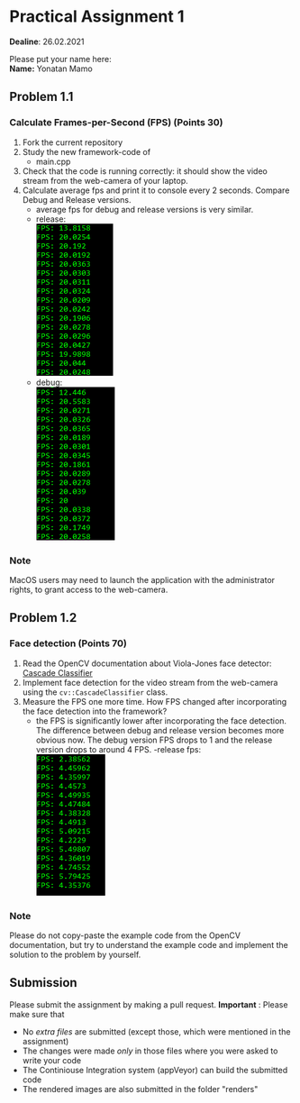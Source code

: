 # Practical Assignment 1
**Dealine**: 26.02.2021

Please put your name here:  
**Name:** Yonatan Mamo
## Problem 1.1
### Calculate Frames-per-Second (FPS) (Points 30)
1. Fork the current repository
2. Study the new framework-code of 
    - main.cpp
3. Check that the code is running correctly: it should show the video stream from the web-camera of your laptop.
4. Calculate average fps and print it to console every 2 seconds. Compare Debug and Release versions.
	- average fps for debug and release versions is very similar.
	- release:<br />
	![interface](release.PNG) 
	- debug:<br />
	![interface](debug.PNG) 
	
### Note
MacOS users may need to launch the application with the administrator rights, to grant access to the web-camera.

## Problem 1.2
### Face detection (Points 70)
1. Read the OpenCV documentation about Viola-Jones face detector: [Cascade Classifier](https://docs.opencv.org/4.2.0/db/d28/tutorial_cascade_classifier.html)  
2. Implement face detection for the video stream from the web-camera using the ```cv::CascadeClassifier``` class.
3. Measure the FPS one more time. How FPS changed after incorporating the face detection into the framework?
	- the FPS is significantly lower after incorporating the face detection. The difference between debug and release version becomes more obvious now. 
	The debug version FPS drops to 1 and the release version drops to around 4 FPS.
	-release fps:<br />
	![interface](detectionfps.PNG) 
	
	 
### Note
Please do not copy-paste the example code from the OpenCV documentation, but try to understand the example code and implement the solution to the problem by yourself.

## Submission
Please submit the assignment by making a pull request.
**Important** : Please make sure that
- No _extra files_ are submitted (except those, which were mentioned in the assignment)
- The changes were made _only_ in those files where you were asked to write your code
- The Continiouse Integration system (appVeyor) can build the submitted code
- The rendered images are also submitted in the folder "renders" 

